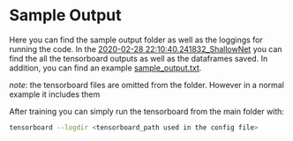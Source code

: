 # Sample Output

Here you can find the sample output folder as well as the loggings for running the code. In the [2020-02-28 22:10:40.241832_ShallowNet](folder) you can find the all the tensorboard outputs as well as the dataframes saved. In addition, you can find an example [sample_output.txt](sample_output).

*note*: the tensorboard files are omitted from the folder. However in a normal example it includes them

After training you can simply run the tensorboard from the main folder with:

```bash 
tensorboard --logdir <tensorboard_path used in the config file>
```